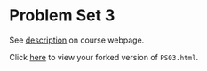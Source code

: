 # Problem Set 3

See [description](https://rudeboybert.github.io/STAT495/#problem_set_3) on course webpage.

Click [here](http://htmlpreview.github.io/?https://github.com/jche/PS03/blob/master/PS03.html) to view your forked version of `PS03.html`.